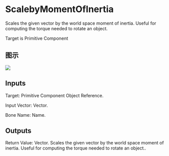 # ScalebyMomentOfInertia

Scales the given vector by the world space moment of inertia. Useful for computing the torque needed to rotate an object.

Target is Primitive Component

## 图示

![]($-20221218-20281697.png)

## Inputs

Target: Primitive Component Object Reference.

Input Vector: Vector.

Bone Name: Name.  

## Outputs

Return Value: Vector. Scales the given vector by the world space moment of inertia. Useful for computing the torque needed to rotate an object..

